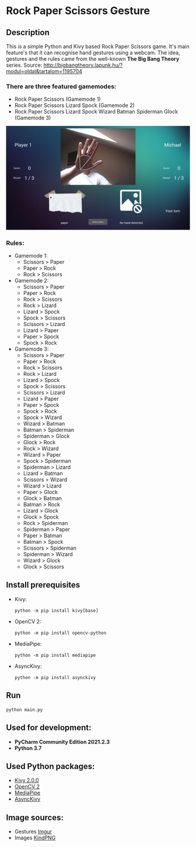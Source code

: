 # Rock Paper Scissors Gesture

## Description

This is a simple Python and Kivy based Rock Paper Scissors game. It's main feature's that
it can recognise hand gestures using a webcam.
The idea, gestures and the rules came from the well-known **The Big Bang Theory** series.
Source: http://bigbangtheory.lapunk.hu/?modul=oldal&tartalom=1195704

### There are three featured gamemodes:
- Rock Paper Scissors (Gamemode 1)
- Rock Paper Scissors Lizard Spock (Gamemode 2)
- Rock Paper Scissors Lizard Spock Wizard Batman Spiderman Glock (Gamemode 3)

![Gameplay](docs/images/screen_1.png)

### Rules:
- Gamemode 1:
    - Scissors > Paper
    - Paper > Rock
    - Rock > Scissors
- Gamemode 2:
    - Scissors > Paper
    - Paper > Rock
    - Rock > Scissors
    - Rock > Lizard
    - Lizard > Spock
    - Spock > Scissors
    - Scissors > Lizard
    - Lizard > Paper
    - Paper > Spock
    - Spock > Rock 
- Gamemode 3:
    - Scissors > Paper
    - Paper > Rock
    - Rock > Scissors
    - Rock > Lizard
    - Lizard > Spock
    - Spock > Scissors
    - Scissors > Lizard
    - Lizard > Paper
    - Paper > Spock
    - Spock > Rock
    - Spock > Wizard
    - Wizard > Batman
    - Batman > Spiderman
    - Spiderman > Glock
    - Glock > Rock
    - Rock > Wizard
    - Wizard > Paper
    - Spock > Spiderman
    - Spiderman > Lizard
    - Lizard > Batman
    - Scissors > Wizard
    - Wizard > Lizard
    - Paper > Glock
    - Glock > Batman
    - Batman > Rock
    - Lizard > Glock
    - Glock > Spock
    - Rock > Spiderman
    - Spiderman > Paper
    - Paper > Batman
    - Batman > Spock
    - Scissors > Spiderman
    - Spiderman > Wizard
    - Wizard > Glock
    - Glock > Scissors

## Install prerequisites

- Kivy:
    ````````````````````````````````
    python -m pip install kivy[base]
    ````````````````````````````````

- OpenCV 2:
    ```````````````````````````````````
    python -m pip install opencv-python
    ```````````````````````````````````

- MediaPipe:
    ````````````````````````````````
    python -m pip install mediapipe
    ````````````````````````````````

- AsyncKivy:
    ```````````````````````````````
    python -m pip install asynckivy
    ```````````````````````````````

## Run

``````````````
python main.py
``````````````

## Used for development: 
- **PyCharm Community Edition 2021.2.3**
- **Python 3.7**

## Used Python packages:
- [Kivy 2.0.0](https://kivy.org/#home)
- [OpenCV 2](https://opencv.org)
- [MediaPipe](https://mediapipe.dev/)
- [AsyncKivy](https://github.com/gottadiveintopython/asynckivy)

## Image sources:
- Gestures [Imgur](https://imgur.com/gallery/vKzEw12)
- Images [KindPNG](https://www.kindpng.com/)